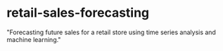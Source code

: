 # retail-sales-forecasting
"Forecasting future sales for a retail store using time series analysis and machine learning."
